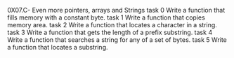 0X07.C- Even more pointers, arrays and Strings
task 0 Write a function that fills memory with a constant byte.
task 1 Write a function that copies memory area.
task 2 Write a function that locates a character in a string.
task 3 Write a function that gets the length of a prefix substring.
task 4 Write a function that searches a string for any of a set of bytes.
task 5 Write a function that locates a substring.

